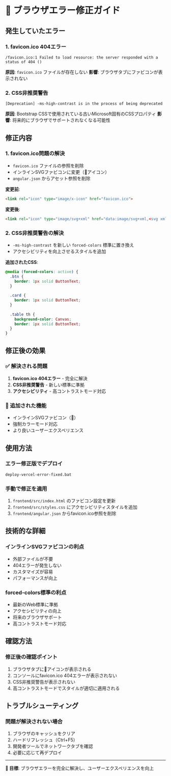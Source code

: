 # 🚨 ブラウザエラー修正ガイド

## 発生していたエラー

### 1. **favicon.ico 404エラー**
```
/favicon.ico:1 Failed to load resource: the server responded with a status of 404 ()
```

**原因**: `favicon.ico` ファイルが存在しない
**影響**: ブラウザタブにファビコンが表示されない

### 2. **CSS非推奨警告**
```
[Deprecation] -ms-high-contrast is in the process of being deprecated
```

**原因**: Bootstrap CSSで使用されている古いMicrosoft固有のCSSプロパティ
**影響**: 将来的にブラウザでサポートされなくなる可能性

## 修正内容

### 1. **favicon.ico問題の解決**
- `favicon.ico` ファイルの参照を削除
- インラインSVGファビコンに変更（🏪アイコン）
- `angular.json` からアセット参照を削除

**変更前**:
```html
<link rel="icon" type="image/x-icon" href="favicon.ico">
```

**変更後**:
```html
<link rel="icon" type="image/svg+xml" href="data:image/svg+xml,<svg xmlns='http://www.w3.org/2000/svg' viewBox='0 0 100 100'><text y='.9em' font-size='90'>🏪</text></svg>">
```

### 2. **CSS非推奨警告の解決**
- `-ms-high-contrast` を新しい `forced-colors` 標準に置き換え
- アクセシビリティを向上させるスタイルを追加

**追加されたCSS**:
```css
@media (forced-colors: active) {
  .btn {
    border: 1px solid ButtonText;
  }
  
  .card {
    border: 1px solid ButtonText;
  }
  
  .table th {
    background-color: Canvas;
    border: 1px solid ButtonText;
  }
}
```

## 修正後の効果

### ✅ 解決される問題
1. **favicon.ico 404エラー** - 完全に解決
2. **CSS非推奨警告** - 新しい標準に準拠
3. **アクセシビリティ** - 高コントラストモード対応

### 🎨 追加された機能
- インラインSVGファビコン（🏪）
- 強制カラーモード対応
- より良いユーザーエクスペリエンス

## 使用方法

### **エラー修正版でデプロイ**
```bash
deploy-vercel-error-fixed.bat
```

### **手動で修正を適用**
1. `frontend/src/index.html` のファビコン設定を更新
2. `frontend/src/styles.css` にアクセシビリティスタイルを追加
3. `frontend/angular.json` からfavicon.ico参照を削除

## 技術的な詳細

### **インラインSVGファビコンの利点**
- 外部ファイルが不要
- 404エラーが発生しない
- カスタマイズが容易
- パフォーマンスが向上

### **forced-colors標準の利点**
- 最新のWeb標準に準拠
- アクセシビリティの向上
- 将来のブラウザサポート
- 高コントラストモード対応

## 確認方法

### **修正後の確認ポイント**
1. ブラウザタブに🏪アイコンが表示される
2. コンソールにfavicon.ico 404エラーが表示されない
3. CSS非推奨警告が表示されない
4. 高コントラストモードでスタイルが適切に適用される

## トラブルシューティング

### **問題が解決されない場合**
1. ブラウザのキャッシュをクリア
2. ハードリフレッシュ（Ctrl+F5）
3. 開発者ツールでネットワークタブを確認
4. 必要に応じて再デプロイ

---

**🎯 目標**: ブラウザエラーを完全に解決し、ユーザーエクスペリエンスを向上
